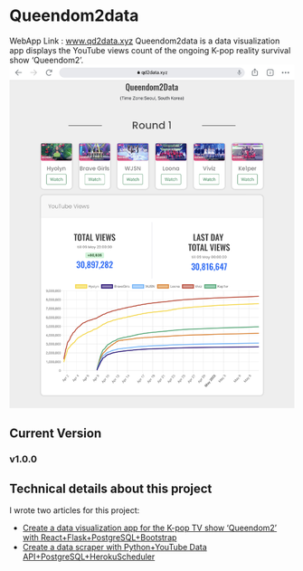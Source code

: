 # Queendom2data
WebApp Link : www.qd2data.xyz
Queendom2data is a data visualization app displays the YouTube views count of the ongoing K-pop reality survival show ‘Queendom2’. 
![Screenshot](/img/intro.jpg)

## Current Version
### v1.0.0

## Technical details about this project
I wrote two articles for this project:
* [Create a data visualization app for the K-pop TV show ‘Queendom2’ with React+Flask+PostgreSQL+Bootstrap](https://medium.com/@effylh/create-a-data-visualization-web-page-with-react-flask-postgresql-bootstrap-4ec4f080309e)
* [Create a data scraper with Python+YouTube Data API+PostgreSQL+HerokuScheduler](https://medium.com/@effylh/create-a-data-scraper-for-the-ongoing-k-pop-tv-program-queendom2-with-python-youtube-data-d74103a3d074)
